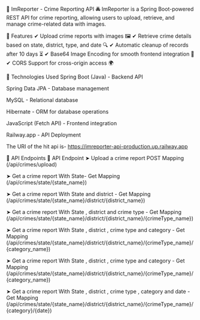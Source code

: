 📢 ImReporter - Crime Reporting API
🚔 ImReporter is a Spring Boot-powered REST API for crime reporting, allowing users to upload, retrieve, and manage crime-related data with images.



📌 Features
✔ Upload crime reports with images 🖼️
✔ Retrieve crime details based on state, district, type, and date 🔍
✔ Automatic cleanup of records after 10 days ⏳
✔ Base64 Image Encoding for smooth frontend integration 🔄
✔ CORS Support for cross-origin access 🌍

🚀 Technologies Used
Spring Boot (Java) - Backend API

Spring Data JPA - Database management

MySQL  - Relational database

Hibernate - ORM for database operations

JavaScript (Fetch API) - Frontend integration

Railway.app - API Deployment




The URI of the hit api is- https://imreporter-api-production.up.railway.app

📂 API Endpoints
🔹 API  Endpoint
➤ Upload a crime report
    POST Mapping (/api/crimes/upload)

➤ Get  a crime report
   With State- Get Mapping (/api/crimes/state/{state_name})

➤ Get  a crime report
   With State and district - Get Mapping (/api/crimes/state/{state_name}/district/{district_name})


➤ Get  a crime report
   With State , district and crime type  - Get Mapping (/api/crimes/state/{state_name}/district/{district_name}/{crimeType_name})

➤ Get  a crime report
   With State , district , crime type  and category  - Get Mapping (/api/crimes/state/{state_name}/district/{district_name}/{crimeType_name}/{category_name})

➤ Get  a crime report
   With State , district , crime type  and category  - Get Mapping (/api/crimes/state/{state_name}/district/{district_name}/{crimeType_name}/{category_name})

➤ Get  a crime report
   With State , district , crime type , category and date  - Get Mapping (/api/crimes/state/{state_name}/district/{district_name}/{crimeType_name}/{category}/{date})
   
   
   
